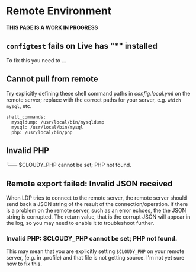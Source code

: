 <!--
id: remote_environment
tags: ''
-->

# Remote Environment

**THIS PAGE IS A WORK IN PROGRESS**

## `configtest` fails on Live has "*" installed

To fix this you need to ...

## Cannot pull from remote

Try explicitly defining these shell command paths in _config.local.yml_ on the remote server; replace with the correct paths for your server, e.g. `which mysql`, etc.

```shell
shell_commands:
  mysqldump: /usr/local/bin/mysqldump
  mysql: /usr/local/bin/mysql
  php: /usr/local/bin/php
```

## Invalid PHP

└── $CLOUDY_PHP cannot be set; PHP not found.

## Remote export failed: Invalid JSON received

When LDP tries to connect to the remote server, the remote server should send back a JSON string of the result of the connection/operation. If there is a problem on the remote server, such as an error echoes, the the JSON string is corrupted. The return value, that is the corrupt JSON will appear in the log, so you may need to enable it to troubleshoot further.

### Invalid PHP: $CLOUDY_PHP cannot be set; PHP not found.

This may mean that you are explicitly setting `$CLOUDY_PHP` on your remote server, (e.g. in .profile) and that file is not getting source.  I'm not yet sure how to fix this.
